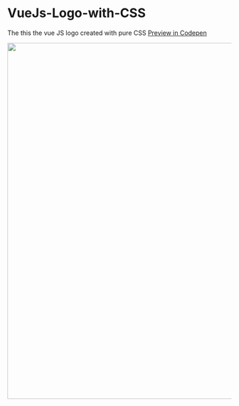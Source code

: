 # VueJs-Logo-with-CSS
The this the vue JS logo created with pure CSS
<a href="https://codepen.io/sirwhite/pen/zLEPpG">Preview in Codepen</a>
<p><img src="https://s3-us-west-2.amazonaws.com/i.cdpn.io/1741699.zLEPpG.b914e1cd-3efe-45a6-a2b5-b8a03fa57608.png" width="800" /></p>
